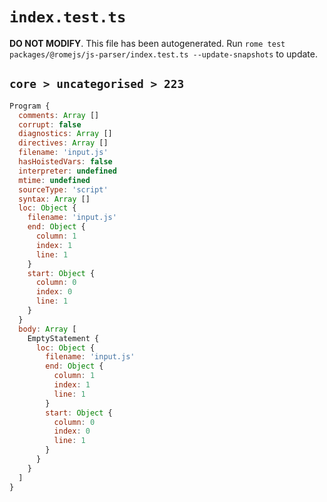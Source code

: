 # `index.test.ts`

**DO NOT MODIFY**. This file has been autogenerated. Run `rome test packages/@romejs/js-parser/index.test.ts --update-snapshots` to update.

## `core > uncategorised > 223`

```javascript
Program {
  comments: Array []
  corrupt: false
  diagnostics: Array []
  directives: Array []
  filename: 'input.js'
  hasHoistedVars: false
  interpreter: undefined
  mtime: undefined
  sourceType: 'script'
  syntax: Array []
  loc: Object {
    filename: 'input.js'
    end: Object {
      column: 1
      index: 1
      line: 1
    }
    start: Object {
      column: 0
      index: 0
      line: 1
    }
  }
  body: Array [
    EmptyStatement {
      loc: Object {
        filename: 'input.js'
        end: Object {
          column: 1
          index: 1
          line: 1
        }
        start: Object {
          column: 0
          index: 0
          line: 1
        }
      }
    }
  ]
}
```
